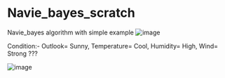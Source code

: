 # Navie_bayes_scratch
Navie_bayes algorithm with simple example
![image](https://github.com/user-attachments/assets/d404aa80-4302-4e39-8381-e05876c80da0)


Condition:- Outlook= Sunny, Temperature= Cool, Humidity= High, Wind= Strong ???

![image](https://github.com/user-attachments/assets/d1889155-4a8d-496c-b241-da33dd72fbd7)
